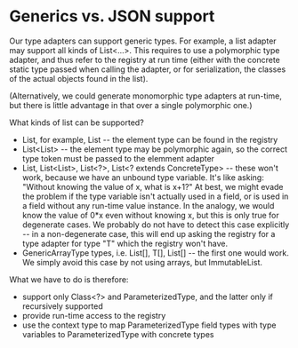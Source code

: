 
# Generics vs. JSON support

Our type adapters can support generic types. For example, a list adapter may support all kinds of List<...>. This
requires to use a polymorphic type adapter, and thus refer to the registry at run time (either with the concrete
static type passed when calling the adapter, or for serialization, the classes of the actual objects found in the list).

(Alternatively, we could generate monomorphic type adapters at run-time, but there is little advantage in that over a
single polymorphic one.)

What kinds of list can be supported?
- List<SupportedType>, for example, List<String> -- the element type can be found in the registry
- List<List<SupportedType>> -- the element type may be polymorphic again, so the correct type token must be passed
  to the elemment adapter
- List<T>, List<List<T>>, List<?>, List<? extends ConcreteType> -- these won't work, because we have an unbound type
  variable. It's like asking: "Without knowing the value of x, what is x+1?" At best, we might evade the problem if
  the type variable isn't actually used in a field, or is used in a field without any run-time value instance. In the
  analogy, we would know the value of 0*x even without knowing x, but this is only true for degenerate cases.
  We probably do not have to detect this case explicitly -- in a non-degenerate case, this will end up asking the
  registry for a type adapter for type "T" which the registry won't have.
- GenericArrayType types, i.e. List<String>[], T[], List<T>[] -- the first one would work. We simply avoid this case by
  not using arrays, but ImmutableList.

What we have to do is therefore:
- support only Class<?> and ParameterizedType, and the latter only if recursively supported
- provide run-time access to the registry
- use the context type to map ParameterizedType field types with type variables to ParameterizedType with concrete types
